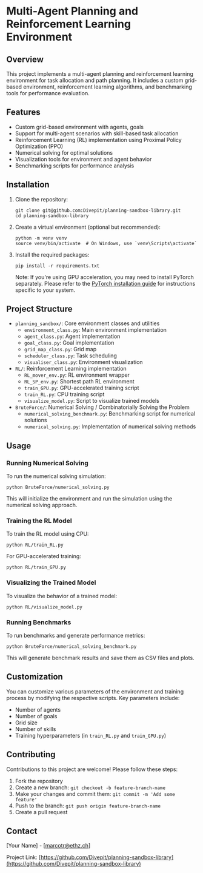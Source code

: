 # Multi-Agent Planning and Reinforcement Learning Environment

## Overview

This project implements a multi-agent planning and reinforcement learning environment for task allocation and path planning. It includes a custom grid-based environment, reinforcement learning algorithms, and benchmarking tools for performance evaluation.

## Features

- Custom grid-based environment with agents, goals
- Support for multi-agent scenarios with skill-based task allocation
- Reinforcement Learning (RL) implementation using Proximal Policy Optimization (PPO)
- Numerical solving for optimal solutions
- Visualization tools for environment and agent behavior
- Benchmarking scripts for performance analysis

## Installation

1. Clone the repository:
   ```
   git clone git@github.com:Divepit/planning-sandbox-library.git
   cd planning-sandbox-library
   ```

2. Create a virtual environment (optional but recommended):
   ```
   python -m venv venv
   source venv/bin/activate  # On Windows, use `venv\Scripts\activate`
   ```

3. Install the required packages:
   ```
   pip install -r requirements.txt
   ```

   Note: If you're using GPU acceleration, you may need to install PyTorch separately. Please refer to the [PyTorch installation guide](https://pytorch.org/get-started/locally/) for instructions specific to your system.

## Project Structure

- `planning_sandbox/`: Core environment classes and utilities
  - `environment_class.py`: Main environment implementation
  - `agent_class.py`: Agent implementation
  - `goal_class.py`: Goal implementation
  - `grid_map_class.py`: Grid map
  - `scheduler_class.py`: Task scheduling
  - `visualiser_class.py`: Environment visualization
- `RL/`: Reinforcement Learning implementation
  - `RL_mover_env.py`: RL environment wrapper
  - `RL_SP_env.py`: Shortest path RL environment
  - `train_GPU.py`: GPU-accelerated training script
  - `train_RL.py`: CPU training script
  - `visualize_model.py`: Script to visualize trained models
- `BruteForce/`: Numerical Solving / Combinatorially Solving the Problem
  - `numerical_solving_benchmark.py`: Benchmarking script for numerical solutions
  - `numerical_solving.py`: Implementation of numerical solving methods

## Usage

### Running Numerical Solving

To run the numerical solving simulation:

```
python BruteForce/numerical_solving.py
```

This will initialize the environment and run the simulation using the numerical solving approach.

### Training the RL Model

To train the RL model using CPU:

```
python RL/train_RL.py
```

For GPU-accelerated training:

```
python RL/train_GPU.py
```

### Visualizing the Trained Model

To visualize the behavior of a trained model:

```
python RL/visualize_model.py
```

### Running Benchmarks

To run benchmarks and generate performance metrics:

```
python BruteForce/numerical_solving_benchmark.py
```

This will generate benchmark results and save them as CSV files and plots.

## Customization

You can customize various parameters of the environment and training process by modifying the respective scripts. Key parameters include:

- Number of agents
- Number of goals
- Grid size
- Number of skills
- Training hyperparameters (in `train_RL.py` and `train_GPU.py`)

## Contributing

Contributions to this project are welcome! Please follow these steps:

1. Fork the repository
2. Create a new branch: `git checkout -b feature-branch-name`
3. Make your changes and commit them: `git commit -m 'Add some feature'`
4. Push to the branch: `git push origin feature-branch-name`
5. Create a pull request

## Contact

[Your Name] - [marcotr@ethz.ch]

Project Link: [https://github.com/Divepit/planning-sandbox-library](https://github.com/Divepit/planning-sandbox-library)